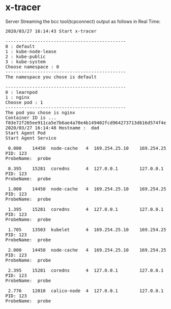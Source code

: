 # x-tracer

Server Streaming the bcc tool(tcpconnect) output as follows in Real Time:

<pre>
2020/03/27 16:14:43 Start x-tracer

---------------------------------------------
0 : default
1 : kube-node-lease
2 : kube-public
3 : kube-system
Choose namespace : 0
---------------------------------------------
The namespace you chose is default

---------------------------------------------
0 : learnpod
1 : nginx
Choose pod : 1
---------------------------------------------
The pod you chose is nginx
Container ID is ...
f03e72f265ee911ca5e7b6ae4a70e4b149402fcd964273713d616d574f4e3133
2020/03/27 16:14:48 Hostname :  dad
Start Agent Pod
Start Agent Service

 0.000    14450  node-cache   4  169.254.25.10    169.254.25.10    9254
PID: 123
ProbeName:  probe

 0.395    15281  coredns      4  127.0.0.1        127.0.0.1        8080
PID: 123
ProbeName:  probe

 1.000    14450  node-cache   4  169.254.25.10    169.254.25.10    9254
PID: 123
ProbeName:  probe

 1.395    15281  coredns      4  127.0.0.1        127.0.0.1        8080
PID: 123
ProbeName:  probe

 1.705    13503  kubelet      4  169.254.25.10    169.254.25.10    9254
PID: 123
ProbeName:  probe

 2.000    14450  node-cache   4  169.254.25.10    169.254.25.10    9254
PID: 123
ProbeName:  probe

 2.395    15281  coredns      4  127.0.0.1        127.0.0.1        8080
PID: 123
ProbeName:  probe

 2.776    12010  calico-node  4  127.0.0.1        127.0.0.1        9099
PID: 123
ProbeName:  probe</pre>

